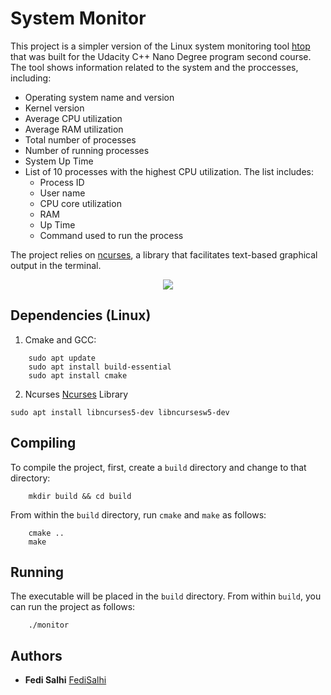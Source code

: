 # System Monitor

This project is a simpler version of the Linux system monitoring tool [htop](https://htop.dev/) that was built for the Udacity C++ Nano Degree program second course. The tool shows information related to the system and the proccesses, including:
- Operating system name and version
- Kernel version
- Average CPU utilization
- Average RAM utilization
- Total number of processes
- Number of running processes
- System Up Time
- List of 10 processes with the highest CPU utilization. The list includes:
    - Process ID 
    - User name
    - CPU core utilization
    - RAM
    - Up Time
    - Command used to run the process

The project relies on [ncurses](https://www.gnu.org/software/ncurses/), a library that facilitates text-based graphical output in the terminal.

<p align="center">
<img align="center" src="https://user-images.githubusercontent.com/45536639/196511106-2b5b4636-00bb-42a9-b154-a3411ab49c5f.png"> 
</p>


## Dependencies (Linux)
1. Cmake and GCC:
```
    sudo apt update
    sudo apt install build-essential
    sudo apt install cmake
```

2. Ncurses [Ncurses](https://tldp.org/HOWTO/NCURSES-Programming-HOWTO/intro.html) Library
```
sudo apt install libncurses5-dev libncursesw5-dev
```

## Compiling
To compile the project, first, create a `build` directory and change to that directory:
```
    mkdir build && cd build
```
From within the `build` directory, run `cmake` and `make` as follows:
```
    cmake ..
    make
```
## Running
The executable will be placed in the `build` directory. From within `build`, you can run the project as follows:
```
    ./monitor
```

## Authors

* **Fedi Salhi** [FediSalhi](https://www.linkedin.com/in/fedisalhi/)